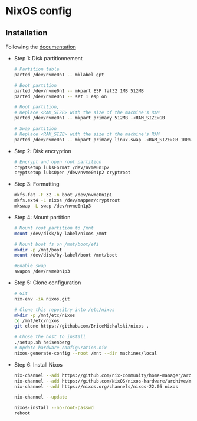 # NixOS config

## Installation

Following the [documentation](https://nixos.org/manual/nixos/stable/index.html#sec-installation)

- Step 1: Disk partitionnement
  ```bash
  # Partition table
  parted /dev/nvme0n1 -- mklabel gpt

  # Boot partition
  parted /dev/nvme0n1 -- mkpart ESP fat32 1MB 512MB
  parted /dev/nvme0n1 -- set 1 esp on

  # Root partition,
  # Replace <RAM_SIZE> with the size of the machine's RAM
  parted /dev/nvme0n1 -- mkpart primary 512MB -<RAM_SIZE>GB

  # Swap partition
  # Replace <RAM_SIZE> with the size of the machine's RAM
  parted /dev/nvme0n1 -- mkpart primary linux-swap -<RAM_SIZE>GB 100%
  ```

- Step 2: Disk encryption
  ```bash
  # Encrypt and open root partition
  cryptsetup luksFormat /dev/nvme0n1p2
  cryptsetup luksOpen /dev/nvme0n1p2 cryptroot
  ```

- Step 3: Formatting
  ```bash
  mkfs.fat -F 32 -n boot /dev/nvme0n1p1
  mkfs.ext4 -L nixos /dev/mapper/cryptroot
  mkswap -L swap /dev/nvme0n1p3
  ```

- Step 4: Mount partition
  ```bash
  # Mount root partition to /mnt
  mount /dev/disk/by-label/nixos /mnt

  # Mount boot fs on /mnt/boot/efi
  mkdir -p /mnt/boot
  mount /dev/disk/by-label/boot /mnt/boot

  #Enable swap
  swapon /dev/nvme0n1p3
  ```

- Step 5: Clone configuration
  ```bash
  # Git
  nix-env -iA nixos.git

  # Clone this repositry into /etc/nixos
  mkdir -p /mnt/etc/nixos
  cd /mnt/etc/nixos
  git clone https://github.com/BriceMichalski/nixos .

  # Chose the host to install
  ./setup.sh heisenberg
  # Update hardware-configuration.nix
  nixos-generate-config --root /mnt --dir machines/local
  ```

- Step 6: Install Nixos
  ```bash
  nix-channel --add https://github.com/nix-community/home-manager/archive/release-22.05.tar.gz home-manager
  nix-channel --add https://github.com/NixOS/nixos-hardware/archive/master.tar.gz nixos-hardware
  nix-channel --add https://nixos.org/channels/nixos-22.05 nixos

  nix-channel --update

  nixos-install --no-root-passwd
  reboot
  ```
